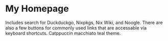 # My Homepage

Includes search for Duckduckgo, Nixpkgs, Nix Wiki, and Noogle. There are also a few buttons for commonly used links that are accessable via keyboard shortcuts. Catppuccin macchiato teal theme.
